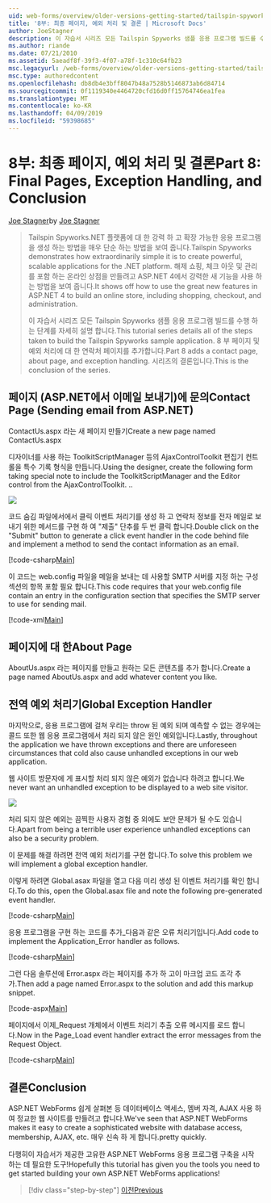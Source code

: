```yaml
---
uid: web-forms/overview/older-versions-getting-started/tailspin-spyworks/tailspin-spyworks-part-8
title: '8부: 최종 페이지, 예외 처리 및 결론 | Microsoft Docs'
author: JoeStagner
description: 이 자습서 시리즈 모든 Tailspin Spyworks 샘플 응용 프로그램 빌드를 수행 하는 단계를 자세히 설명 합니다. 8 부 페이지 및 예외에 대 한 연락처 페이지를 추가 하는 중...
ms.author: riande
ms.date: 07/21/2010
ms.assetid: 5aeadf8f-39f3-4f07-a78f-1c310c64fb23
msc.legacyurl: /web-forms/overview/older-versions-getting-started/tailspin-spyworks/tailspin-spyworks-part-8
msc.type: authoredcontent
ms.openlocfilehash: db8db4e3bff8047b48a7528b5146873ab6d84714
ms.sourcegitcommit: 0f1119340e4464720cfd16d0ff15764746ea1fea
ms.translationtype: MT
ms.contentlocale: ko-KR
ms.lasthandoff: 04/09/2019
ms.locfileid: "59398685"
---
```

# <a name="part-8-final-pages-exception-handling-and-conclusion"></a><span data-ttu-id="2e391-104">8부: 최종 페이지, 예외 처리 및 결론</span><span class="sxs-lookup"><span data-stu-id="2e391-104">Part 8: Final Pages, Exception Handling, and Conclusion</span></span>

<span data-ttu-id="2e391-105">[Joe Stagner](https://github.com/JoeStagner)</span><span class="sxs-lookup"><span data-stu-id="2e391-105">by [Joe Stagner](https://github.com/JoeStagner)</span></span>

> <span data-ttu-id="2e391-106">Tailspin Spyworks.NET 플랫폼에 대 한 강력 하 고 확장 가능한 응용 프로그램을 생성 하는 방법을 매우 단순 하는 방법을 보여 줍니다.</span><span class="sxs-lookup"><span data-stu-id="2e391-106">Tailspin Spyworks demonstrates how extraordinarily simple it is to create powerful, scalable applications for the .NET platform.</span></span> <span data-ttu-id="2e391-107">해제 쇼핑, 체크 아웃 및 관리를 포함 하는 온라인 상점을 만들려고 ASP.NET 4에서 강력한 새 기능을 사용 하는 방법을 보여 줍니다.</span><span class="sxs-lookup"><span data-stu-id="2e391-107">It shows off how to use the great new features in ASP.NET 4 to build an online store, including shopping, checkout, and administration.</span></span>
> 
> <span data-ttu-id="2e391-108">이 자습서 시리즈 모든 Tailspin Spyworks 샘플 응용 프로그램 빌드를 수행 하는 단계를 자세히 설명 합니다.</span><span class="sxs-lookup"><span data-stu-id="2e391-108">This tutorial series details all of the steps taken to build the Tailspin Spyworks sample application.</span></span> <span data-ttu-id="2e391-109">8 부 페이지 및 예외 처리에 대 한 연락처 페이지를 추가합니다.</span><span class="sxs-lookup"><span data-stu-id="2e391-109">Part 8 adds a contact page, about page, and exception handling.</span></span> <span data-ttu-id="2e391-110">시리즈의 결론입니다.</span><span class="sxs-lookup"><span data-stu-id="2e391-110">This is the conclusion of the series.</span></span>


## <a id="_Toc260221680"></a>  <span data-ttu-id="2e391-111">페이지 (ASP.NET에서 이메일 보내기)에 문의</span><span class="sxs-lookup"><span data-stu-id="2e391-111">Contact Page (Sending email from ASP.NET)</span></span>

<span data-ttu-id="2e391-112">ContactUs.aspx 라는 새 페이지 만들기</span><span class="sxs-lookup"><span data-stu-id="2e391-112">Create a new page named ContactUs.aspx</span></span>

<span data-ttu-id="2e391-113">디자이너를 사용 하는 ToolkitScriptManager 등의 AjaxControlToolkit 편집기 컨트롤을 특수 기록 형식을 만듭니다.</span><span class="sxs-lookup"><span data-stu-id="2e391-113">Using the designer, create the following form taking special note to include the ToolkitScriptManager and the Editor control from the AjaxControlToolkit.</span></span> <span data-ttu-id="2e391-114">.</span><span class="sxs-lookup"><span data-stu-id="2e391-114">.</span></span>

![](tailspin-spyworks-part-8/_static/image1.jpg)

<span data-ttu-id="2e391-115">코드 숨김 파일에서에서 클릭 이벤트 처리기를 생성 하 고 연락처 정보를 전자 메일로 보내기 위한 메서드를 구현 하 여 "제출" 단추를 두 번 클릭 합니다.</span><span class="sxs-lookup"><span data-stu-id="2e391-115">Double click on the "Submit" button to generate a click event handler in the code behind file and implement a method to send the contact information as an email.</span></span>

[!code-csharp[Main](tailspin-spyworks-part-8/samples/sample1.cs)]

<span data-ttu-id="2e391-116">이 코드는 web.config 파일을 메일을 보내는 데 사용할 SMTP 서버를 지정 하는 구성 섹션의 항목 포함 필요 합니다.</span><span class="sxs-lookup"><span data-stu-id="2e391-116">This code requires that your web.config file contain an entry in the configuration section that specifies the SMTP server to use for sending mail.</span></span>

[!code-xml[Main](tailspin-spyworks-part-8/samples/sample2.xml)]

## <a id="_Toc260221681"></a>  <span data-ttu-id="2e391-117">페이지에 대 한</span><span class="sxs-lookup"><span data-stu-id="2e391-117">About Page</span></span>

<span data-ttu-id="2e391-118">AboutUs.aspx 라는 페이지를 만들고 원하는 모든 콘텐츠를 추가 합니다.</span><span class="sxs-lookup"><span data-stu-id="2e391-118">Create a page named AboutUs.aspx and add whatever content you like.</span></span>

## <a id="_Toc260221682"></a>  <span data-ttu-id="2e391-119">전역 예외 처리기</span><span class="sxs-lookup"><span data-stu-id="2e391-119">Global Exception Handler</span></span>

<span data-ttu-id="2e391-120">마지막으로, 응용 프로그램에 걸쳐 우리는 throw 된 예외 되며 예측할 수 없는 경우에는 콜드 또한 웹 응용 프로그램에서 처리 되지 않은 원인 예외입니다.</span><span class="sxs-lookup"><span data-stu-id="2e391-120">Lastly, throughout the application we have thrown exceptions and there are unforeseen circumstances that cold also cause unhandled exceptions in our web application.</span></span>

<span data-ttu-id="2e391-121">웹 사이트 방문자에 게 표시할 처리 되지 않은 예외가 없습니다 하려고 합니다.</span><span class="sxs-lookup"><span data-stu-id="2e391-121">We never want an unhandled exception to be displayed to a web site visitor.</span></span>

![](tailspin-spyworks-part-8/_static/image2.jpg)

<span data-ttu-id="2e391-122">처리 되지 않은 예외는 끔찍한 사용자 경험 중 외에도 보안 문제가 될 수도 있습니다.</span><span class="sxs-lookup"><span data-stu-id="2e391-122">Apart from being a terrible user experience unhandled exceptions can also be a security problem.</span></span>

<span data-ttu-id="2e391-123">이 문제를 해결 하려면 전역 예외 처리기를 구현 합니다.</span><span class="sxs-lookup"><span data-stu-id="2e391-123">To solve this problem we will implement a global exception handler.</span></span>

<span data-ttu-id="2e391-124">이렇게 하려면 Global.asax 파일을 열고 다음 미리 생성 된 이벤트 처리기를 확인 합니다.</span><span class="sxs-lookup"><span data-stu-id="2e391-124">To do this, open the Global.asax file and note the following pre-generated event handler.</span></span>

[!code-csharp[Main](tailspin-spyworks-part-8/samples/sample3.cs)]

<span data-ttu-id="2e391-125">응용 프로그램을 구현 하는 코드를 추가\_다음과 같은 오류 처리기입니다.</span><span class="sxs-lookup"><span data-stu-id="2e391-125">Add code to implement the Application\_Error handler as follows.</span></span>

[!code-csharp[Main](tailspin-spyworks-part-8/samples/sample4.cs)]

<span data-ttu-id="2e391-126">그런 다음 솔루션에 Error.aspx 라는 페이지를 추가 하 고이 마크업 코드 조각 추가.</span><span class="sxs-lookup"><span data-stu-id="2e391-126">Then add a page named Error.aspx to the solution and add this markup snippet.</span></span>

[!code-aspx[Main](tailspin-spyworks-part-8/samples/sample5.aspx)]

<span data-ttu-id="2e391-127">페이지에서 이제\_Request 개체에서 이벤트 처리기 추출 오류 메시지를 로드 합니다.</span><span class="sxs-lookup"><span data-stu-id="2e391-127">Now in the Page\_Load event handler extract the error messages from the Request Object.</span></span>

[!code-csharp[Main](tailspin-spyworks-part-8/samples/sample6.cs)]

## <a id="_Toc260221683"></a>  <span data-ttu-id="2e391-128">결론</span><span class="sxs-lookup"><span data-stu-id="2e391-128">Conclusion</span></span>

<span data-ttu-id="2e391-129">ASP.NET WebForms 쉽게 살펴본 등 데이터베이스 액세스, 멤버 자격, AJAX 사용 하 여 정교한 웹 사이트를 만들려고 합니다.</span><span class="sxs-lookup"><span data-stu-id="2e391-129">We've seen that ASP.NET WebForms makes it easy to create a sophisticated website with database access, membership, AJAX, etc.</span></span> <span data-ttu-id="2e391-130">매우 신속 하 게 합니다.</span><span class="sxs-lookup"><span data-stu-id="2e391-130">pretty quickly.</span></span>

<span data-ttu-id="2e391-131">다행히이 자습서가 제공한 고유한 ASP.NET WebForms 응용 프로그램 구축을 시작 하는 데 필요한 도구!</span><span class="sxs-lookup"><span data-stu-id="2e391-131">Hopefully this tutorial has given you the tools you need to get started building your own ASP.NET WebForms applications!</span></span>

> [!div class="step-by-step"]
> [<span data-ttu-id="2e391-132">이전</span><span class="sxs-lookup"><span data-stu-id="2e391-132">Previous</span></span>](tailspin-spyworks-part-7.md)
